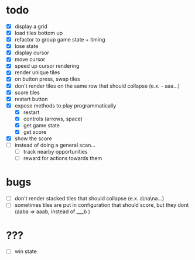 # todo

- [x] display a grid
- [x] load tiles bottom up
- [x] refactor to group game state + timing
- [x] lose state
- [x] display cursor
- [x] move cursor
- [x] speed up cursor rendering
- [x] render unique tiles
- [x] on button press, swap tiles
- [x] don't render tiles on the same row that should collapse (e.x. - aaa...)
- [x] score tiles
- [x] restart button
- [x] expose methods to play programmatically
  - [x] restart
  - [x] controls (arrows, space)
  - [x] get game state
  - [x] get score
- [x] show the score
- [ ] instead of doing a general scan...
  - [ ] track nearby opportunities
  - [ ] reward for actions towards them

# bugs

- [ ] don't render stacked tiles that should collapse (e.x. a\na\na...)
- [ ] sometimes tiles are put in configuration that should score, but they dont
      (aaba => aaab, instead of ___b )

# ???

- [ ] win state

